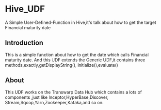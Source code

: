 # Hive_UDF
A Simple User-Defined-Function in Hive,it's talk about how to get the target Financial maturity date


## Introduction
This is  a simple function about how to get the date which calls Financial maturity date.
And this UDF extends the Generic UDF,it contains three methods,exactly,getDisplayString(),
initialize(),evaluate()



## About
This UDF works on the Transwarp Data Hub which contains a lots of components ,just like Inceptor,HyperBase,Discover,
Stream,Sqoop,Yarn,Zookeeper,Kafaka,and so on.
